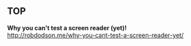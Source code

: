 ## TOP

**Why you can't test a screen reader (yet)!**  
http://robdodson.me/why-you-cant-test-a-screen-reader-yet/
